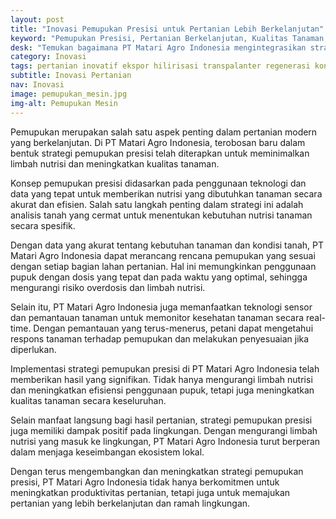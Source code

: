```yaml
---
layout: post
title: "Inovasi Pemupukan Presisi untuk Pertanian Lebih Berkelanjutan"
keyword: "Pemupukan Presisi, Pertanian Berkelanjutan, Kualitas Tanaman, Limbah Nutrisi, Pertanian Modern, PT Matari Agro Indonesia"
desk: "Temukan bagaimana PT Matari Agro Indonesia mengintegrasikan strategi pemupukan presisi untuk meminimalkan limbah nutrisi, meningkatkan kualitas tanaman, dan memajukan pertanian yang lebih berkelanjutan"
category: Inovasi
tags: pertanian inovatif ekspor hilirisasi transpalanter regenerasi konsultan ketahanan pangan
subtitle: Inovasi Pertanian
nav: Inovasi
image: pemupukan_mesin.jpg
img-alt: Pemupukan Mesin
---
```


Pemupukan merupakan salah satu aspek penting dalam pertanian modern yang berkelanjutan. Di PT Matari Agro Indonesia, terobosan baru dalam bentuk strategi pemupukan presisi telah diterapkan untuk meminimalkan limbah nutrisi dan meningkatkan kualitas tanaman.

Konsep pemupukan presisi didasarkan pada penggunaan teknologi dan data yang tepat untuk memberikan nutrisi yang dibutuhkan tanaman secara akurat dan efisien. Salah satu langkah penting dalam strategi ini adalah analisis tanah yang cermat untuk menentukan kebutuhan nutrisi tanaman secara spesifik.

Dengan data yang akurat tentang kebutuhan tanaman dan kondisi tanah, PT Matari Agro Indonesia dapat merancang rencana pemupukan yang sesuai dengan setiap bagian lahan pertanian. Hal ini memungkinkan penggunaan pupuk dengan dosis yang tepat dan pada waktu yang optimal, sehingga mengurangi risiko overdosis dan limbah nutrisi.

Selain itu, PT Matari Agro Indonesia juga memanfaatkan teknologi sensor dan pemantauan tanaman untuk memonitor kesehatan tanaman secara real-time. Dengan pemantauan yang terus-menerus, petani dapat mengetahui respons tanaman terhadap pemupukan dan melakukan penyesuaian jika diperlukan.

Implementasi strategi pemupukan presisi di PT Matari Agro Indonesia telah memberikan hasil yang signifikan. Tidak hanya mengurangi limbah nutrisi dan meningkatkan efisiensi penggunaan pupuk, tetapi juga meningkatkan kualitas tanaman secara keseluruhan.

Selain manfaat langsung bagi hasil pertanian, strategi pemupukan presisi juga memiliki dampak positif pada lingkungan. Dengan mengurangi limbah nutrisi yang masuk ke lingkungan, PT Matari Agro Indonesia turut berperan dalam menjaga keseimbangan ekosistem lokal.

Dengan terus mengembangkan dan meningkatkan strategi pemupukan presisi, PT Matari Agro Indonesia tidak hanya berkomitmen untuk meningkatkan produktivitas pertanian, tetapi juga untuk memajukan pertanian yang lebih berkelanjutan dan ramah lingkungan.